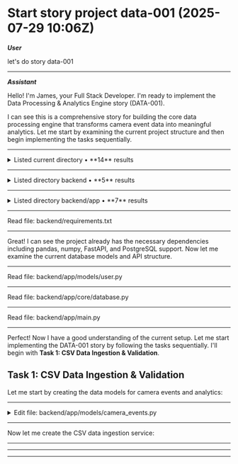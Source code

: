 <!-- Generated by SpecStory -->

# Start story project data-001 (2025-07-29 10:06Z)

_**User**_

let's do story data-001

---

_**Assistant**_

Hello! I'm James, your Full Stack Developer. I'm ready to implement the Data Processing & Analytics Engine story (DATA-001). 

I can see this is a comprehensive story for building the core data processing engine that transforms camera event data into meaningful analytics. Let me start by examining the current project structure and then begin implementing the tasks sequentially.


---

<details>
            <summary>Listed current directory • **14** results</summary>
        
| Name |
|-------|
| 📁 `.git` |
| 📁 `frontend` |
| 📄 `README.md` |
| 📁 `scripts` |
| 📁 `backend` |
| 📄 `.gitignore` |
| 📁 `docker` |
| 📁 `docs` |
| 📄 `package.json` |
| 📁 `.bmad-core` |
| 📁 `.cursor` |
| 📁 `web-bundles` |
| 📁 `.specstory` |
| 📄 `.cursorindexingignore` |

</details>

---

<details>
            <summary>Listed directory backend • **5** results</summary>
        
| Name |
|-------|
| 📁 `tests` |
| 📁 `app` |
| 📄 `alembic.ini` |
| 📁 `alembic` |
| 📄 `requirements.txt` |

</details>

---

<details>
            <summary>Listed directory backend/app • **7** results</summary>
        
| Name |
|-------|
| 📁 `core` |
| 📁 `__pycache__` |
| 📁 `models` |
| 📄 `main.py` |
| 📁 `utils` |
| 📁 `services` |
| 📁 `api` |

</details>

---

Read file: backend/requirements.txt

---

Great! I can see the project already has the necessary dependencies including pandas, numpy, FastAPI, and PostgreSQL support. Now let me examine the current database models and API structure.


---

Read file: backend/app/models/user.py

---

Read file: backend/app/core/database.py

---

Read file: backend/app/main.py

---

Perfect! Now I have a good understanding of the current setup. Let me start implementing the DATA-001 story by following the tasks sequentially. I'll begin with **Task 1: CSV Data Ingestion & Validation**.

## Task 1: CSV Data Ingestion & Validation

Let me start by creating the data models for camera events and analytics:


---

<details><summary>Edit file: backend/app/models/camera_events.py</summary>

I'm creating a new model file for camera events that will store the raw camera event data with all required fields and calculated fields for dwell time analysis.

**Chunk 1**
Lines added: 58, lines removed: 1

```diff
@@ -1,1 +1,58 @@
- 
+ from sqlalchemy import Column, Integer, String, DateTime, Boolean, Text, Index
+ from sqlalchemy.sql import func
+ from ..core.database import Base
+ 
+ class CameraEvent(Base):
+     __tablename__ = "camera_events"
+     
+     id = Column(Integer, primary_key=True, index=True)
+     timestamp = Column(DateTime(timezone=True), nullable=False, index=True)
+     person_id = Column(String(100), nullable=False, index=True)
+     camera_id = Column(String(50), nullable=False, index=True)
+     event_type = Column(String(20), nullable=False, index=True)  # 'entry', 'exit', etc.
+     
+     # Calculated fields for dwell time analysis
+     session_id = Column(String(100), nullable=True, index=True)
+     dwell_duration = Column(Integer, nullable=True)  # Duration in seconds
+     is_entry = Column(Boolean, nullable=True, index=True)
+     is_exit = Column(Boolean, nullable=True, index=True)
+     
+     # Metadata
+     created_at = Column(DateTime(timezone=True), server_default=func.now())
+     updated_at = Column(DateTime(timezone=True), server_default=func.now(), onupdate=func.now())
+     
+     # Raw data storage for debugging
+     raw_data = Column(Text, nullable=True)
+     
+     # Composite indexes for performance
+     __table_args__ = (
+         Index('idx_person_camera_timestamp', 'person_id', 'camera_id', 'timestamp'),
+         Index('idx_session_timestamp', 'session_id', 'timestamp'),
+     )
+ 
+ class PersonSession(Base):
+     __tablename__ = "person_sessions"
+     
+     id = Column(Integer, primary_key=True, index=True)
+     session_id = Column(String(100), unique=True, nullable=False, index=True)
+     person_id = Column(String(100), nullable=False, index=True)
+     camera_id = Column(String(50), nullable=False, index=True)
+     entry_time = Column(DateTime(timezone=True), nullable=False)
+     exit_time = Column(DateTime(timezone=True), nullable=True)
+     dwell_duration = Column(Integer, nullable=True)  # Duration in seconds
+     created_at = Column(DateTime(timezone=True), server_default=func.now())
+     
+     # Composite indexes for performance
+     __table_args__ = (
+         Index('idx_person_camera_session', 'person_id', 'camera_id', 'session_id'),
+         Index('idx_entry_time', 'entry_time'),
+     )
+ 
+ class AnalyticsCache(Base):
+     __tablename__ = "analytics_cache"
+     
+     id = Column(Integer, primary_key=True, index=True)
+     cache_key = Column(String(255), unique=True, nullable=False, index=True)
+     metric_data = Column(Text, nullable=False)  # JSONB equivalent for SQLite compatibility
+     calculated_at = Column(DateTime(timezone=True), server_default=func.now())
+     expires_at = Column(DateTime(timezone=True), nullable=True) 
```

</details>

---

Now let me create the CSV data ingestion service:


---



---



---

